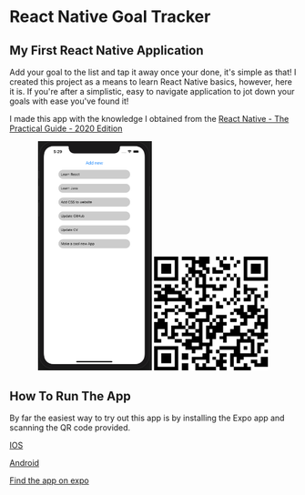 # React Native Goal Tracker

## My First React Native Application
Add your goal to the list and tap it away once your done, it's simple as that! I created this project as a means to learn React Native basics,  however, here it is. If you're after a simplistic, easy to navigate application to jot down your goals with ease you've found it!

I made this app with the knowledge I obtained from the [React Native - The Practical Guide - 2020 Edition](https://www.udemy.com/course/react-native-the-practical-guide/)

<p align="center">
 <img src="Screenshot.png" width="200">
   <img src="QR.png" width="200">
  </p>
  

## How To Run The App
By far the easiest way to try out this app is by installing the Expo app and scanning the QR code provided.

[IOS](https://itunes.apple.com/app/apple-store/id982107779)

[Android](https://play.google.com/store/apps/details?id=host.exp.exponent&referrer=www)


[Find the app on expo](https://expo.io/@steven-klavins/react-native-goal-tracker)

  
  
  
